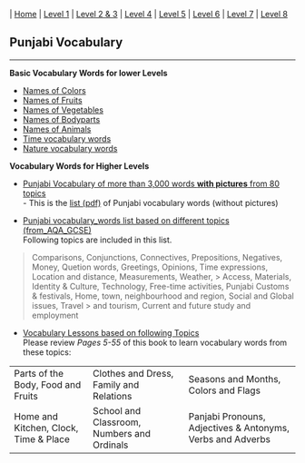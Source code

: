  
| [Home](https://amardeep0.github.io/learnPunjabi/) | [Level 1](https://amardeep0.github.io/learnPunjabi/Level-1_Punjabi%20Alphabets/) | [Level 2 & 3](https://amardeep0.github.io/learnPunjabi/Level_2-3_Matra/) | [Level 4](https://amardeep0.github.io/learnPunjabi/Level-4_Intermediate/) | [Level 5](https://amardeep0.github.io/learnPunjabi/Level-5_intermediate/) | [Level 6](https://amardeep0.github.io/learnPunjabi/Level-6_Advanced/) | [Level 7](https://amardeep0.github.io/learnPunjabi/Level-7_Advanced/) | [Level 8](https://amardeep0.github.io/learnPunjabi/Level-8_WorldLanguageCompetencyTesting/)
 
## Punjabi Vocabulary
 
 
 -----
 
 
 **Basic Vocabulary Words for lower Levels**
 
 - [Names of Colors](http://www.sikhville.org/pdf/Coloring/rang/Rangan-de-naam.pdf)
 - [Names of Fruits](http://www.sikhville.org/pdf/new/Name-of-Friuts.pdf)
 - [Names of Vegetables](http://www.sikhville.org/pdf/new/Name-o-Vegetables.pdf)
 - [Names of Bodyparts](http://www.sikhville.org/pdf/Name-the-following/Body-Parts2/Name-of-bodyparts.pdf)
 - [Names of Animals](http://www.sikhville.org/pdf/new/Name-of-Animals.pdf)
 - [Time vocabulary words](http://www.sikhville.org/pdf/Informational/sama-sarni/Sama-Sarni.pdf)
 - [Nature vocabulary words](http://www.sikhville.org/pdf/Informational/nature/Kudrat.pdf)
 
 **Vocabulary Words for Higher Levels**
 
  -  [Punjabi Vocabulary of more than 3,000 words **with pictures** from 80 topics](http://www.learnpunjabi.org/vocabulary/vocabulary1.asp?id=23)  
           - This is the [list (pdf)](http://pnarang.weebly.com/uploads/1/4/5/6/14563640/vocab_f.pdf) of Punjabi vocabulary words (without pictures)
   
  -  [Punjabi vocabulary_words list based on different topics (from_AQA_GCSE)](https://amardeep0.github.io/learnPunjabi/files/Panjabi_VocabularyList_From_AQA_GCSE.pdf)  
  Following topics are included in this list. 
 
> Comparisons, Conjunctions, Connectives, Prepositions, Negatives, Money, Quetion words, Greetings, Opinions, Time expressions, Location and distance, Measurements, Weather, > Access, Materials, Identity & Culture, Technology, Free-time activities, Punjabi Customs & festivals, Home, town, neighbourhood and region, Social and Global issues, Travel > and tourism, Current and future study and employment 
   
  -  [Vocabulary Lessons based on following Topics](https://www.sikhmissionarysociety.org/sms/smspublications/AnIntermediateLevelJointCourseInPanjabi.pdf)  
  Please review *Pages 5-55* of this book to learn vocabulary words from these topics:  
   
|  |  |  |
|--|--|--|
|Parts of the Body, Food and Fruits |Clothes and Dress, Family and Relations| Seasons and Months, Colors and Flags |
| Home and Kitchen, Clock, Time & Place |School and Classroom, Numbers and Ordinals | Panjabi Pronouns, Adjectives & Antonyms, Verbs and Adverbs |
